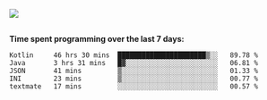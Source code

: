 [![](https://img.shields.io/badge/discord-jonatsp%234844-7289DA?logo=discord)](https://discord.com/users/239510668687048717)

##
**Time spent programming over the last 7 days:**
<!--START_SECTION:waka-->
```text
Kotlin     46 hrs 30 mins  ██████████████████████▒░░   89.78 % 
Java       3 hrs 31 mins   █▓░░░░░░░░░░░░░░░░░░░░░░░   06.81 % 
JSON       41 mins         ▒░░░░░░░░░░░░░░░░░░░░░░░░   01.33 % 
INI        23 mins         ▒░░░░░░░░░░░░░░░░░░░░░░░░   00.77 % 
textmate   17 mins         ░░░░░░░░░░░░░░░░░░░░░░░░░   00.57 % 
```
<!--END_SECTION:waka-->
##
